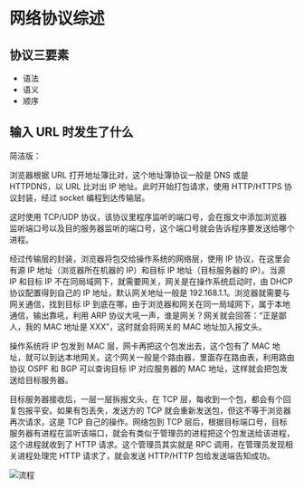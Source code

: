 # 网络协议综述

## 协议三要素

- 语法
- 语义
- 顺序

## 输入 URL 时发生了什么

简洁版：

浏览器根据 URL 打开地址簿比对，这个地址簿协议一般是 DNS 或是 HTTPDNS，以 URL 比对出 IP 地址。此时开始打包请求，使用 HTTP/HTTPS 协议封装，经过 socket 编程到达传输层。

这时使用 TCP/UDP 协议，该协议里程序监听的端口号，会在报文中添加浏览器监听端口号以及目的服务器监听的端口号，这个端口号就会告诉程序要发送给哪个进程。

经过传输层的封装，浏览器将包交给操作系统的网络层，使用 IP 协议，在这里会有源 IP 地址（浏览器所在机器的 IP）和目标 IP 地址（目标服务器的 IP）。当源 IP 和目标 IP 不在同局域网下，就需要网关，网关是在操作系统启动时，由 DHCP 协议配置得到自己的 IP 地址，默认网关地址一般是 192.168.1.1。浏览器就需要与网关通信，找到目标 IP 到底在哪，由于浏览器和网关在同一局域网下，属于本地通信，输出靠吼，利用 ARP 协议大吼一声，谁是网关？网关就会回答：“正是鄙人，我的 MAC 地址是 XXX”，这时就会将网关的 MAC 地址加入报文头。

操作系统将 IP 包发到 MAC 层，网卡再把这个包发出去，这个包有了 MAC 地址，就可以到达本地网关。这个网关一般是个路由器，里面存在路由表，利用路由协议 OSPF 和 BGP 可以查询目标 IP 对应服务器的 MAC 地址，这样就会把包发送给目标服务器。

目标服务器接收后，一层一层拆报文头，在 TCP 层，每收到一个包，都会有个回复包报平安。如果有包丢失，发送方的 TCP 就会重新发送包，但这不等于浏览器再次请求，这是 TCP 自己的操作。网络包到 TCP 层后，根据目标端口号，目标服务器有进程在监听该端口，就会有类似于管理员的进程把这个包发送给该进程，这个进程就收到了 HTTP 请求。这个管理员其实就是 RPC 调用，在管理员发现相关进程处理完 HTTP 请求了，就会发送 HTTP/HTTP 包给发送端告知成功。

![流程](https://static001.geekbang.org/resource/image/06/ea/06b355394f525c54f200d8a1af63ddea.jpg)
